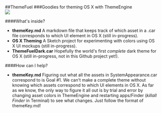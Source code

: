 ##ThemeFuel
###Goodies for theming OS X with ThemeEngine  
![](https://echo.jatsby.com/ThemeFuel.png)
  
  
####What's inside?  
* **themeKey.md** A markdown file that keeps track of which asset in a .car file corresponds to which UI element in OS X (still in-progress).
* **OS X Theming** A Sketch project for experimenting with colors using OS X UI mockups (still in-progress).
* **ThemeFuelDark.car** Hopefully the world's first *complete* dark theme for OS X (still in-progress, not in this Github project yet!).

  
  
####How can I help?
* **themeKey.md** Figuring out what all the assets in SystemAppearance.car correspond to is Goal #1. We can't make a complete theme without knowing which assets correspond to which UI elements in OS X. As far as we know, the only way to figure it all out is by trial and error by changing asset colors in ThemeEngine and restarting apps/Finder (*killall Finder* in Terminal) to see what changes. Just follow the format of themeKey.md!
